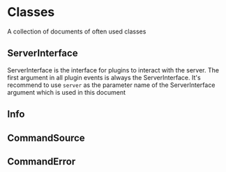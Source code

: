 # Classes

A collection of documents of often used classes

## ServerInterface

ServerInterface is the interface for plugins to interact with the server. The first argument in all plugin events is always the ServerInterface. It's recommend to use `server` as the parameter name of the ServerInterface argument which is used in this document



## Info

## CommandSource

## CommandError
